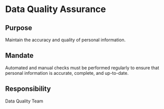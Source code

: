# Data Quality Assurance

## Purpose
Maintain the accuracy and quality of personal information.

## Mandate
Automated and manual checks must be performed regularly to ensure that personal information is accurate, complete, and up-to-date.

## Responsibility
Data Quality Team

